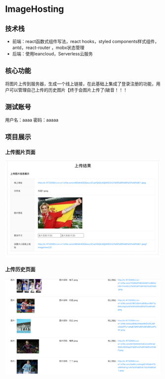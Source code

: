 # ImageHosting

## 技术栈
- 前端：react函数式组件写法，react hooks，styled components样式组件，antd，react-router ，mobx状态管理
- 后端：使用leancloud，Serverless云服务

## 核心功能
将图片上传到服务器，生成一个线上链接，在此基础上集成了登录注册的功能，用户可以管理自己上传的历史图片【终于会图片上传了(破音！！！

## 测试账号
用户名：aaaa
密码：aaaaa

## 项目展示
### 上传图片页面
![image](https://github.com/GelatoMao/ImageHosting/blob/main/images/%E4%B8%8A%E4%BC%A0%E7%BB%93%E6%9E%9C%E5%B1%95%E7%A4%BA.png)
### 上传历史页面
![image](https://github.com/GelatoMao/ImageHosting/blob/main/images/%E4%B8%8A%E4%BC%A0%E5%8E%86%E5%8F%B2.png)
